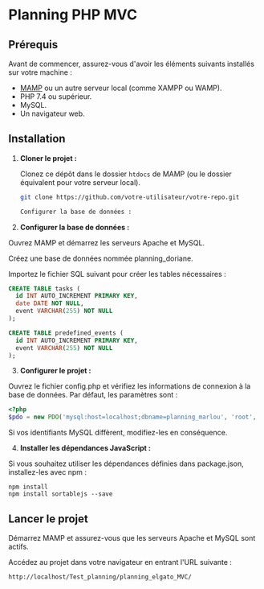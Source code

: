 # Planning PHP MVC

## Prérequis

Avant de commencer, assurez-vous d'avoir les éléments suivants installés sur votre machine :

- [MAMP](https://www.mamp.info/) ou un autre serveur local (comme XAMPP ou WAMP).
- PHP 7.4 ou supérieur.
- MySQL.
- Un navigateur web.

## Installation

1. **Cloner le projet :**

   Clonez ce dépôt dans le dossier `htdocs` de MAMP (ou le dossier équivalent pour votre serveur local).

   ```bash
   git clone https://github.com/votre-utilisateur/votre-repo.git

   Configurer la base de données :
   ```

2. **Configurer la base de données :**

Ouvrez MAMP et démarrez les serveurs Apache et MySQL.

Créez une base de données nommée planning_doriane.

Importez le fichier SQL suivant pour créer les tables nécessaires :

```sql
CREATE TABLE tasks (
  id INT AUTO_INCREMENT PRIMARY KEY,
  date DATE NOT NULL,
  event VARCHAR(255) NOT NULL
);

CREATE TABLE predefined_events (
  id INT AUTO_INCREMENT PRIMARY KEY,
  event VARCHAR(255) NOT NULL
);
```
3. **Configurer le projet :**

Ouvrez le fichier config.php et vérifiez les informations de connexion à la base de données. Par défaut, les paramètres sont :
```php
<?php
$pdo = new PDO('mysql:host=localhost;dbname=planning_marlou', 'root', 'root');
```
Si vos identifiants MySQL diffèrent, modifiez-les en conséquence.

4. **Installer les dépendances JavaScript :**

Si vous souhaitez utiliser les dépendances définies dans package.json, installez-les avec npm :
```
npm install
npm install sortablejs --save
```

## Lancer le projet
Démarrez MAMP et assurez-vous que les serveurs Apache et MySQL sont actifs.

Accédez au projet dans votre navigateur en entrant l'URL suivante :
```
http://localhost/Test_planning/planning_elgato_MVC/
```